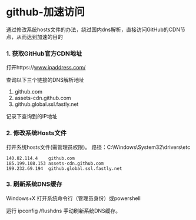 # github-加速访问

通过修改系统hosts文件的办法，绕过国内dns解析，直接访问GitHub的CDN节点，从而达到加速的目的



### 1. 获取GitHub官方CDN地址

打开https://www.ipaddress.com/

查询以下三个链接的DNS解析地址

1. github.com
2. assets-cdn.github.com
3. github.global.ssl.fastly.net

记录下查询到的IP地址

### 2. 修改系统Hosts文件

打开系统hosts文件(需管理员权限)。
路径：C:\Windows\System32\drivers\etc

```
140.82.114.4	github.com
185.199.108.153	assets-cdn.github.com
199.232.69.194	github.global.ssl.fastly.net
```

### 3. 刷新系统DNS缓存

Windows+X 打开系统命令行（管理员身份）或powershell

运行 ipconfig /flushdns 手动刷新系统DNS缓存。





